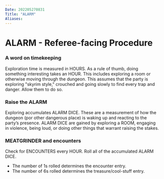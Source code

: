 ```yaml
---
Date: 202205270831
Title: "ALARM"
Aliases:
---
```

# ALARM - Referee-facing Procedure
### A word on timekeeping
Exploration time is measured in HOURS. As a rule of thumb, doing something interesting takes an HOUR. This includes exploring a room or otherwise moving through the dungeon. This assumes that the party is exploring "skyrim style," crouched and going slowly to find every trap and danger. Allow them to do so.

### Raise the ALARM
Exploring accumulates ALARM DICE. These are a measurement of how the dungeon (por other dangerous place) is waking up and reacting to the party’s presence.
ALARM DICE are gained by exploring a ROOM, engaging in violence, being loud, or doing other things that warrant raising the stakes.

### MEATGRINDER and encounters

Check for ENCOUNTERS every HOUR. Roll all of the accumulated ALARM DICE.
- The number of 1s rolled determines the encounter entry.
- The number of 6s rolled determines the treasure/cool-stuff entry.